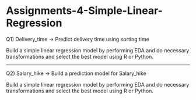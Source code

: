 # Assignments-4-Simple-Linear-Regression

Q1) Delivery_time -> Predict delivery time using sorting time 

Build a simple linear regression model by performing EDA and do necessary transformations and select the best model using R or Python.

------------------------------------------------------------

Q2) Salary_hike -> Build a prediction model for Salary_hike


Build a simple linear regression model by performing EDA and do necessary transformations and select the best model using R or Python.
